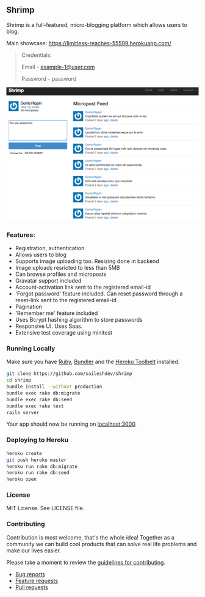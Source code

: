 ## Shrimp

Shrimp is a full-featured, micro-blogging platform which allows users to blog.

Main showcase: https://limitless-reaches-55599.herokuapp.com/

> Credentials:
>
> Email    - example-1@user.com
>
> Password - password

![Cover Image](image.png)


### Features:

 - Registration, authentication
 - Allows users to blog
 - Supports image uploading too. Resizing done in backend
 - Image uploads resricted to less than 5MB
 - Can browse profiles and microposts
 - Gravatar support included
 - Account-activation link sent to the registered email-id
 - 'Forgot password' feature included. Can reset password through a reset-link sent to the registered email-id
 - Pagination
 - 'Remember me' feature included
 - Uses Bcrypt hashing algorithm to store passwords 
 - Responsive UI. Uses Saas.
 - Extensive test coverage using minitest


### Running Locally

Make sure you have [Ruby](https://www.ruby-lang.org), [Bundler](http://bundler.io) and the [Heroku Toolbelt](https://toolbelt.heroku.com/) installed.

```sh
git clone https://github.com/saileshdev/shrimp
cd shrimp
bundle install --without production
bundle exec rake db:migrate
bundle exec rake db:seed
bundle exec rake test
rails server
```

Your app should now be running on [localhost:3000](http://localhost:3000/).


### Deploying to Heroku

```sh
heroku create
git push heroku master
heroku run rake db:migrate
heroku run rake db:seed
heroku open
```


### License
MIT License. See LICENSE file. 


### Contributing

Contribution is most welcome, that's the whole idea! Together as a community we can build cool products that can solve real life problems and make our lives easier.

Please take a moment to review the [guidelines for contributing](CONTRIBUTING.md).

* [Bug reports](CONTRIBUTING.md#bugs)
* [Feature requests](CONTRIBUTING.md#features)
* [Pull requests](CONTRIBUTING.md#pull-requests)




 
